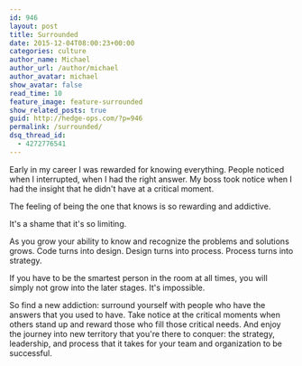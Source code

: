 ```yaml
---
id: 946
layout: post
title: Surrounded
date: 2015-12-04T08:00:23+00:00
categories: culture
author_name: Michael
author_url: /author/michael
author_avatar: michael
show_avatar: false
read_time: 10
feature_image: feature-surrounded
show_related_posts: true 
guid: http://hedge-ops.com/?p=946
permalink: /surrounded/
dsq_thread_id:
  - 4272776541
---
```

Early in my career I was rewarded for knowing everything. People noticed when I interrupted, when I had the right answer. My boss took notice when I had the insight that he didn't have at a critical moment.

The feeling of being the one that knows is so rewarding and addictive.

It's a shame that it's so limiting.<!--more-->

As you grow your ability to know and recognize the problems and solutions grows. Code turns into design. Design turns into process. Process turns into strategy.

If you have to be the smartest person in the room at all times, you will simply not grow into the later stages. It's impossible.

So find a new addiction: surround yourself with people who have the answers that you used to have. Take notice at the critical moments when others stand up and reward those who fill those critical needs. And enjoy the journey into new territory that you're there to conquer: the strategy, leadership, and process that it takes for your team and organization to be successful.